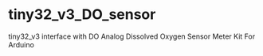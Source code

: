 # tiny32_v3_DO_sensor
tiny32_v3 interface with DO Analog Dissolved Oxygen Sensor Meter Kit For Arduino
